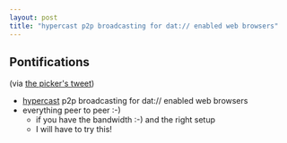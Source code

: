 ```yaml
---
layout: post
title: "hypercast p2p broadcasting for dat:// enabled web browsers"
---
```


## Pontifications

(via [the picker's tweet](https://twitter.com/jimpick/status/954578683838132224))

* [hypercast](https://github.com/louiscenter/hypercast) p2p broadcasting for dat:// enabled web browsers
* everything peer to peer :-)
    * if you have the bandwidth :-) and the right setup
    * I will have to try this!